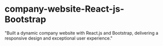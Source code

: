 # company-website-React-js-Bootstrap
 "Built a dynamic company website with React.js and Bootstrap, delivering a responsive design and exceptional user experience."
